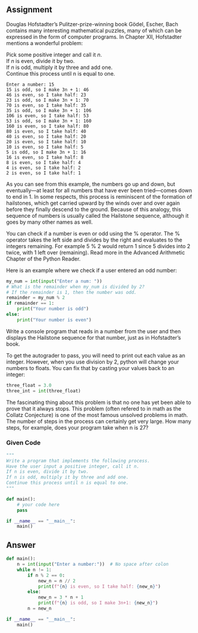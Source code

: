 ## Assignment
Douglas Hofstadter’s Pulitzer-prize-winning book Gödel, Escher, Bach contains many interesting mathematical puzzles, many of which can be expressed in the form of computer programs. In Chapter XII, Hofstadter mentions a wonderful problem:

Pick some positive integer and call it *n*.\
If *n* is even, divide it by two.\
If *n* is odd, multiply it by three and add one.\
Continue this process until n is equal to one.

```
Enter a number: 15
15 is odd, so I make 3n + 1: 46 
46 is even, so I take half: 23
23 is odd, so I make 3n + 1: 70
70 is even, so I take half: 35 
35 is odd, so I make 3n + 1: 106 
106 is even, so I take half: 53 
53 is odd, so I make 3n + 1: 160 
160 is even, so I take half: 80
80 is even, so I take half: 40 
40 is even, so I take half: 20 
20 is even, so I take half: 10 
10 is even, so I take half: 5
5 is odd, so I make 3n + 1: 16 
16 is even, so I take half: 8 
8 is even, so I take half: 4
4 is even, so I take half: 2
2 is even, so I take half: 1
```

As you can see from this example, the numbers go up and down, but eventually—at least for all numbers that have ever been tried—comes down to end in 1. In some respects, this process is reminiscent of the formation of hailstones, which get carried upward by the winds over and over again before they finally descend to the ground. Because of this analogy, this sequence of numbers is usually called the Hailstone
sequence, although it goes by many other names as well.

You can check if a number is even or odd using the % operator. The % operator takes the left side and divides by the right and evaluates to the integers remaining. For example 5 % 2 would return 1 since 5 divides into 2 twice, with 1 left over (remaining). Read more in the Advanced Arithmetic Chapter of the Python Reader.

Here is an example where we check if a user entered an odd number:

```python
my_num = int(input("Enter a num: "))
# What is the remainder when my_num is divided by 2?
# If the remainder is 1, then the number was odd.
remainder = my_num % 2
if remainder == 1:
    print("Your number is odd")
else:
    print("Your number is even")
```

Write a console program that reads in a number from the user and then displays the Hailstone sequence for that number, just as in Hofstadter’s book.

To get the autograder to pass, you will need to print out each value as an integer. However, when you use division by 2, python will change your numbers to floats. You can fix that by casting your values back to an integer:

```python
three_float = 3.0
three_int = int(three_float)
```

The fascinating thing about this problem is that no one has yet been able to prove that
it always stops. This problem (often refered to in math as the Collatz Conjecture) is one of the most famous unsolved problems in math. The number of steps in the process can certainly get very large. How many steps, for example, does your program take when n is 27? 

### Given Code 
```python
"""
Write a program that implements the following process.
Have the user input a positive integer, call it n.
If n is even, divide it by two.
If n is odd, multiply it by three and add one.
Continue this process until n is equal to one.
"""

def main():
    # your code here
    pass

if __name__ == "__main__":
    main()
```

## Answer
```python
def main():
    n = int(input("Enter a number:"))  # No space after colon
    while n != 1:
        if n % 2 == 0:
            new_n = n // 2
            print(f"{n} is even, so I take half: {new_n}")
        else:
            new_n = 3 * n + 1
            print(f"{n} is odd, so I make 3n+1: {new_n}")
        n = new_n

if __name__ == "__main__":
    main()
```